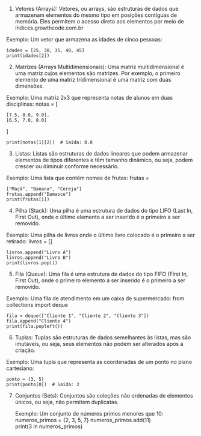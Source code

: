 
1. Vetores (Arrays): Vetores, ou arrays, são estruturas de dados que armazenam elementos do mesmo tipo em posições contíguas de memória. Eles permitem o acesso direto aos elementos por meio de índices.​
growthcode.com.br

Exemplo: Um vetor que armazena as idades de cinco pessoas:

    idades = [25, 30, 35, 40, 45]
    print(idades[2]) 

2. Matrizes (Arrays Multidimensionais): Uma matriz multidimensional é uma matriz cujos elementos são matrizes. Por exemplo, o primeiro elemento de uma matriz tridimensional é uma matriz com duas dimensões.

Exemplo: Uma matriz 2x3 que representa notas de alunos em duas disciplinas:
notas = [

    [7.5, 8.0, 9.0],  
    [6.5, 7.0, 8.0]   
]

    print(notas[1][2])  # Saída: 8.0

3.  Listas: Listas são estruturas de dados lineares que podem armazenar elementos de tipos diferentes e têm tamanho dinâmico, ou seja, podem crescer ou diminuir conforme necessário.​

Exemplo: Uma lista que contém nomes de frutas:
frutas = 

    ["Maçã", "Banana", "Cereja"]
    frutas.append("Damasco") 
    print(frutas[1])  

4. Pilha (Stack): Uma pilha é uma estrutura de dados do tipo LIFO (Last In, First Out), onde o último elemento a ser inserido é o primeiro a ser removido.

Exemplo: Uma pilha de livros onde o último livro colocado é o primeiro a ser retirado:
livros = []

    livros.append("Livro A")  
    livros.append("Livro B") 
    print(livros.pop())       

5. Fila (Queue): Uma fila é uma estrutura de dados do tipo FIFO (First In, First Out), onde o primeiro elemento a ser inserido é o primeiro a ser removido.​

Exemplo: Uma fila de atendimento em um caixa de supermercado:
from collections import deque

    fila = deque(["Cliente 1", "Cliente 2", "Cliente 3"])
    fila.append("Cliente 4") 
    print(fila.popleft()) 

6. Tuplas: Tuplas são estruturas de dados semelhantes às listas, mas são imutáveis, ou seja, seus elementos não podem ser alterados após a criação.​
   
Exemplo: Uma tupla que representa as coordenadas de um ponto no plano cartesiano:

    ponto = (3, 5)
    print(ponto[0])  # Saída: 3

7. Conjuntos (Sets): Conjuntos são coleções não ordenadas de elementos únicos, ou seja, não permitem duplicatas.​

   Exemplo: Um conjunto de números primos menores que 10:
numeros_primos = {2, 3, 5, 7}
numeros_primos.add(11)  
print(3 in numeros_primos)

